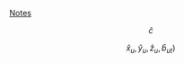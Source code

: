 [Notes](https://github.com/SpartaSci/polito)

$$\hat{c}$$


$$ \hat{x}_u, \hat{y}_u , \hat{z}_u , \hat{b}_{ut})$$


